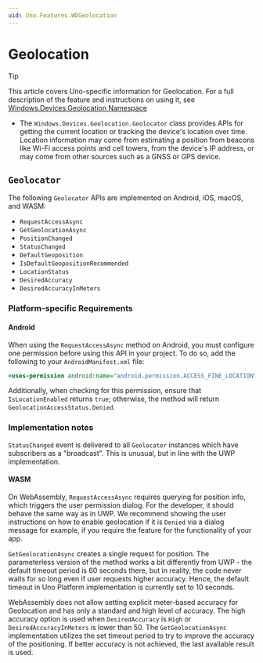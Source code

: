 ```yaml
---
uid: Uno.Features.WDGeolocation
---
```


# Geolocation

> [!TIP]
> This article covers Uno-specific information for Geolocation. For a full description of the feature and instructions on using it, see [Windows.Devices.Geolocation Namespace](https://learn.microsoft.com/uwp/api/windows.devices.geolocation)

* The `Windows.Devices.Geolocation.Geolocator` class provides APIs for getting the current location or tracking the device's location over time. Location information may come from estimating a position from beacons like Wi-Fi access points and cell towers, from the device's IP address, or may come from other sources such as a GNSS or GPS device.

## `Geolocator`

The following `Geolocator` APIs are implemented on Android, iOS, macOS, and WASM:

* `RequestAccessAsync`
* `GetGeolocationAsync`
* `PositionChanged`
* `StatusChanged`
* `DefaultGeoposition`
* `IsDefaultGeopositionRecommended`
* `LocationStatus`
* `DesiredAccuracy`
* `DesiredAccuracyInMeters`

### Platform-specific Requirements

#### Android

When using the `RequestAccessAsync` method on Android, you must configure one permission before using this API in your project. To do so, add the following to your `AndroidManifest.xml` file:

```xml
<uses-permission android:name="android.permission.ACCESS_FINE_LOCATION" />
```

Additionally, when checking for this permission, ensure that `IsLocationEnabled` returns `true`; otherwise, the method will return `GeolocationAccessStatus.Denied`.

### Implementation notes

`StatusChanged` event is delivered to all `Geolocator` instances which have subscribers as a "broadcast". This is unusual, but in line with the UWP implementation.

#### WASM

On WebAssembly, `RequestAccessAsync` requires querying for position info, which triggers the user permission dialog. For the developer, it should behave the same way as in UWP. We recommend showing the user instructions on how to enable geolocation if it is `Denied` via a dialog message for example, if you require the feature for the functionality of your app.

`GetGeolocationAsync` creates a single request for position. The parameterless version of the method works a bit differently from UWP - the default timeout period is 60 seconds there, but in reality, the code never waits for so long even if user requests higher accuracy. Hence, the default timeout in Uno Platform implementation is currently set to 10 seconds.

WebAssembly does not allow setting explicit meter-based accuracy for Geolocation and has only a standard and high level of accuracy. The high accuracy option is used when `DesiredAccuracy` is `High` or `DesiredAccuracyInMeters` is lower than 50. The `GetGeolocationAsync` implementation utilizes the set timeout period to try to improve the accuracy of the positioning. If better accuracy is not achieved, the last available result is used.

